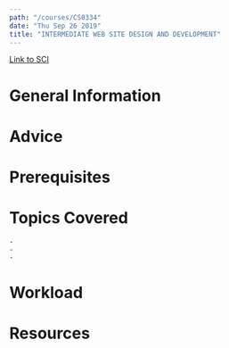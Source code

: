```yaml
---
path: "/courses/CS0334"
date: "Thu Sep 26 2019"
title: "INTERMEDIATE WEB SITE DESIGN AND DEVELOPMENT"
---
```

[Link to SCI]("http://courses.sci.pitt.edu/courses/courses/view/CS-0334")

# General Information

# Advice


# Prerequisites
<!-- PREREQ_REPLACEMENT (Do not remove) -->

<!-- END PREREQ_REPLACEMENT (Do not remove) -->
# Topics Covered
	- 
	-
	-
# Workload

<!-- TESTIMONIALS
# Testimonials
This gets replaced with Gatsby, its
data comes from Google Sheets for easier
editing!
-->

# Resources
